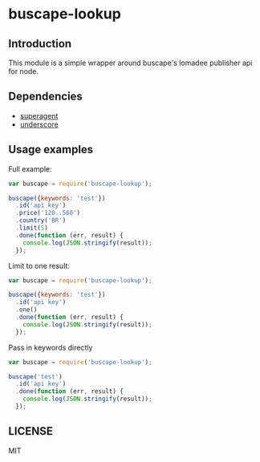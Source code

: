 # buscape-lookup

## Introduction

This module is a simple wrapper around buscape's lomadee publisher api for node.

## Dependencies

* [superagent](http://github.com/visionmedia/superagent)
* [underscore](http://github.com/jashkenas/underscore)

## Usage examples

Full example:

```javascript
var buscape = require('buscape-lookup');

buscape({keywords: 'test'})
  .id('api key')
  .price('120..560')
  .country('BR')
  .limit(5)
  .done(function (err, result) {
    console.log(JSON.stringify(result));
  });
```

Limit to one result:

```javascript
var buscape = require('buscape-lookup');

buscape({keywords: 'test'})
  .id('api key')
  .one()
  .done(function (err, result) {
    console.log(JSON.stringify(result));
  });
```

Pass in keywords directly

```javascript
var buscape = require('buscape-lookup');

buscape('test')
  .id('api key')
  .done(function (err, result) {
    console.log(JSON.stringify(result));
  });
```

## LICENSE

MIT
